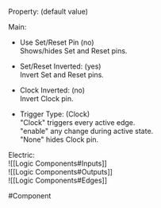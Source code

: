 Property: (default value)

Main:

- Use Set/Reset Pin (no)  
    Shows/hides Set and Reset pins.
    
- Set/Reset Inverted: (yes)  
    Invert Set and Reset pins.
    
- Clock Inverted: (no)  
    Invert Clock pin.
    
- Trigger Type: (Clock)  
    "Clock" triggers every active edge.  
    "enable" any change during active state.  
    "None" hides Clock pin.
    

Electric:  
![[Logic Components#Inputs]]  
![[Logic Components#Outputs]]  
![[Logic Components#Edges]]

#Component